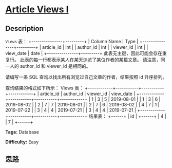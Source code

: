 # [Article Views I][title]

## Description

`Views` 表：
            +---------------+---------+    | Column Name   | Type    |    +---------------+---------+    | article_id    | int     |    | author_id     | int     |    | viewer_id     | int     |    | view_date     | date    |    +---------------+---------+    此表无主键，因此可能会存在重复行。    此表的每一行都表示某人在某天浏览了某位作者的某篇文章。    请注意，同一人的 author_id 和 viewer_id 是相同的。    



请编写一条 SQL 查询以找出所有浏览过自己文章的作者，结果按照 id 升序排列。

查询结果的格式如下所示：
            Views 表：    +------------+-----------+-----------+------------+    | article_id | author_id | viewer_id | view_date  |    +------------+-----------+-----------+------------+    | 1          | 3         | 5         | 2019-08-01 |    | 1          | 3         | 6         | 2019-08-02 |    | 2          | 7         | 7         | 2019-08-01 |    | 2          | 7         | 6         | 2019-08-02 |    | 4          | 7         | 1         | 2019-07-22 |    | 3          | 4         | 4         | 2019-07-21 |    | 3          | 4         | 4         | 2019-07-21 |    +------------+-----------+-----------+------------+        结果表：    +------+    | id   |    +------+    | 4    |    | 7    |    +------+    


**Tags:** Database

**Difficulty:** Easy

## 思路

[title]: https://leetcode-cn.com/problems/article-views-i

